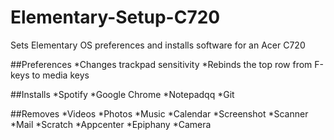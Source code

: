 # Elementary-Setup-C720
Sets Elementary OS preferences and installs software for an Acer C720

##Preferences
*Changes trackpad sensitivity
*Rebinds the top row from F-keys to media keys

##Installs
*Spotify
*Google Chrome
*Notepadqq
*Git

##Removes
*Videos
*Photos
*Music
*Calendar
*Screenshot
*Scanner
*Mail
*Scratch
*Appcenter
*Epiphany
*Camera